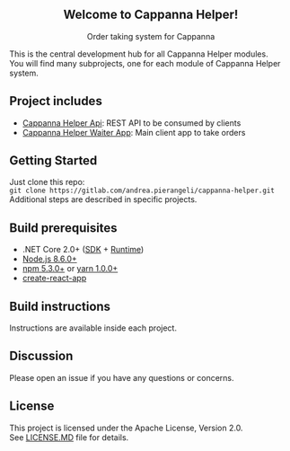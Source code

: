 <h2 align="center">
    Welcome to Cappanna Helper!  
</h2>
<p align="center">
    Order taking system for Cappanna
</p>

This is the central development hub for all Cappanna Helper modules.  
You will find many subprojects, one for each module of Cappanna Helper system.

## Project includes
* [Cappanna Helper Api](src/cappanna-helper-api/README.MD): REST API to be consumed by clients
* [Cappanna Helper Waiter App](src/cappanna-helper-app/README.MD): Main client app to take orders

## Getting Started
Just clone this repo:  
`git clone https://gitlab.com/andrea.pierangeli/cappanna-helper.git`  
Additional steps are described in specific projects.

## Build prerequisites
* .NET Core 2.0+ ([SDK](https://www.microsoft.com/net/download/core#/sdk) + [Runtime](https://www.microsoft.com/net/download/core#/runtime))
* [Node.js 8.6.0+](https://nodejs.org/dist/v8.6.0/)
* [npm 5.3.0+](https://www.npmjs.com/get-npm) or [yarn 1.0.0+](https://yarnpkg.com/en/docs/install)
* [create-react-app](https://github.com/facebookincubator/create-react-app)

## Build instructions
Instructions are available inside each project.

## Discussion
Please open an issue if you have any questions or concerns.

## License
This project is licensed under the Apache License, Version 2.0.  
See [LICENSE.MD](LICENSE.MD) file for details.
